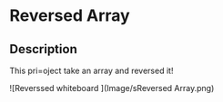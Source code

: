 ﻿# Reversed Array

## Description
This pri=oject take an array and reversed it!


![Reverssed whiteboard ](Image/sReversed Array.png)

